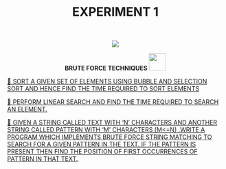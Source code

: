 <h1 align="center">EXPERIMENT 1</h1>
<!-- PROJECT LOGO -->
<br />
<p align="center">
  <a href="https://github.com/DHANOLA/CLASS-NOTIX/edit/root/SEMESTER%203/DESIGN%20AND%20ANALYSIS%20OF%20ALGORITHMS%20LAB/EXPERIMENT%201">
    <img src="https://media.giphy.com/media/xLiuPwRKGGTUACgVX0/giphy.gif" >
  </a>

  

  <p align="center">
  <b> BRUTE FORCE TECHNIQUES <img src="https://media.giphy.com/media/wH4rY2nPnEnp6/giphy.gif" width="40" height="40" /></b>
    <br />
   
  </p>
</p>



   <a href="https://github.com/DHANOLA/CLASS-NOTIX/blob/root/SEMESTER%203/DESIGN%20AND%20ANALYSIS%20OF%20ALGORITHMS%20LAB/EXPERIMENT%201/QUESTION%20NO%201.cpp" style="color: ">💍 SORT A GIVEN SET OF ELEMENTS USING BUBBLE AND SELECTION SORT AND HENCE FIND THE TIME REQUIRED TO SORT ELEMENTS </a><br />
  

<a href="https://github.com/DHANOLA/CLASS-NOTIX/blob/root/SEMESTER%203/DESIGN%20AND%20ANALYSIS%20OF%20ALGORITHMS%20LAB/EXPERIMENT%201/QUESTION%20NO%202.cpp" style="color: ">💍 PERFORM LINEAR SEARCH AND FIND THE TIME REQUIRED TO SEARCH AN ELEMENT. </a><br /> 

<a href="https://github.com/DHANOLA/CLASS-NOTIX/blob/root/SEMESTER%203/DESIGN%20AND%20ANALYSIS%20OF%20ALGORITHMS%20LAB/EXPERIMENT%201/QUESTION%20NO%203.cpp" style="color: ">💍 GIVEN A STRING CALLED TEXT WITH ‘N’ CHARACTERS AND ANOTHER STRING CALLED PATTERN WITH ‘M’ CHARACTERS (M<=N) .WRITE A PROGRAM WHICH IMPLEMENTS BRUTE FORCE STRING MATCHING TO SEARCH FOR A GIVEN PATTERN IN THE TEXT. IF THE PATTERN IS PRESENT THEN FIND THE POSITION OF FIRST OCCURRENCES OF PATTERN IN THAT TEXT.</a><br />

 
 
 
 
 
 
 

